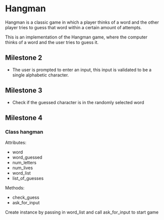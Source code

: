 # Hangman
Hangman is a classic game in which a player thinks of a word and the other player tries to guess that word within a certain amount of attempts.

This is an implementation of the Hangman game, where the computer thinks of a word and the user tries to guess it. 

## Milestone 2
* The user is prompted to enter an input, this input is validated to be a single alphabetic character.

## Milestone 3
* Check if the guessed character is in the randomly selected word

## Milestone 4
### Class hangman

Attributes:

* word
* word_guessed
* num_letters
* num_lives
* word_list
* list_of_guesses

Methods:

* check_guess
* ask_for_input

Create instance by passing in word_list and call ask_for_input to start game